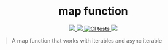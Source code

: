 <center>
  <h1 align="center">map function</h1>
  <p align="center">
    <a href="https://codecov.io/js-fn/map" rel="nofollow">
      <img src="https://codecov.io/gh/js-fn/map/branch/master/graph/badge.svg?refresh">
    </a>
    <a href="https://github.com/prettier/prettier">
      <img src="https://img.shields.io/badge/code_style-prettier-ff69b4.svg?refresh">
    </a>
    <a href="https://github.com/js-fn/map/actions?query=workflow%3ACI">
      <img src="https://github.com/js-fn/map/workflows/CI/badge.svg?refresh" alt="CI tests">
    </a>
    <a href="https://www.npmjs.com/package/@jsfn/map">
      <img src="https://img.shields.io/npm/v/@jsfn/map?refresh">
    </a>
  </p>
</center>

> A map function that works with iterables and async iterable
